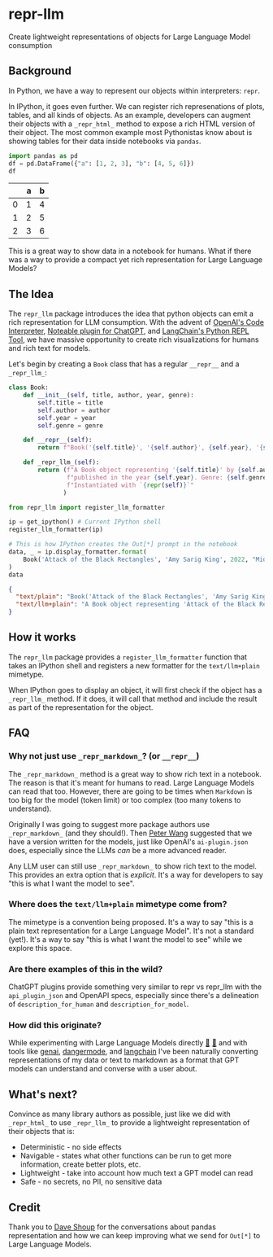 # repr-llm

Create lightweight representations of objects for Large Language Model consumption

## Background

In Python, we have a way to represent our objects within interpreters: `repr`.

In IPython, it goes even further. We can register rich represenations of plots, tables, and all kinds of objects. As an example, developers can augment their objects with a `_repr_html_` method to expose a rich HTML version of their object. The most common example most Pythonistas know about is showing tables for their data inside notebooks via `pandas`.

```python
import pandas as pd
df = pd.DataFrame({"a": [1, 2, 3], "b": [4, 5, 6]})
df
```

|     |   a |   b |
| --: | --: | --: |
|   0 |   1 |   4 |
|   1 |   2 |   5 |
|   2 |   3 |   6 |

This is a great way to show data in a notebook for humans. What if there was a way to provide a compact yet rich representation for Large Language Models?

## The Idea

The `repr_llm` package introduces the idea that python objects can emit a rich representation for LLM consumption. With the advent of [OpenAI's Code Interpreter](https://openai.com/blog/chatgpt-plugins#code-interpreter), [Noteable plugin for ChatGPT](https://noteable.io/chatgpt-plugin-for-notebook/), and [LangChain's Python REPL Tool](https://github.com/hwchase17/langchain/blob/fcb3a647997c6275e3d341abb032e5106ea39cac/langchain/tools/python/tool.py#L42C1-L42C1), we have massive opportunity to create rich visualizations for humans and rich text for models.

Let's begin by creating a `Book` class that has a regular `__repr__` and a `_repr_llm_`:

```python
class Book:
    def __init__(self, title, author, year, genre):
        self.title = title
        self.author = author
        self.year = year
        self.genre = genre

    def __repr__(self):
        return f"Book('{self.title}', '{self.author}', {self.year}, '{self.genre}')"

    def _repr_llm_(self):
        return (f"A Book object representing '{self.title}' by {self.author}, "
                f"published in the year {self.year}. Genre: {self.genre}. "
                f"Instantiated with `{repr(self)}`"
               )

from repr_llm import register_llm_formatter

ip = get_ipython() # Current IPython shell
register_llm_formatter(ip)

# This is how IPython creates the Out[*] prompt in the notebook
data, _ = ip.display_formatter.format(
    Book('Attack of the Black Rectangles', 'Amy Sarig King', 2022, "Middle Grade")
)
data
```

```json
{
  "text/plain": "Book('Attack of the Black Rectangles', 'Amy Sarig King', 2022, 'Middle Grade')",
  "text/llm+plain": "A Book object representing 'Attack of the Black Rectangles' by Amy Sarig King, published in the year 2022. Genre: Middle Grade. Instantiated with `Book('Attack of the Black Rectangles', 'Amy Sarig King', 2022, 'Middle Grade')`"
}
```

## How it works

The `repr_llm` package provides a `register_llm_formatter` function that takes an IPython shell and registers a new formatter for the `text/llm+plain` mimetype.

When IPython goes to display an object, it will first check if the object has a `_repr_llm_` method. If it does, it will call that method and include the result as part of the representation for the object.

## FAQ

### Why not just use `_repr_markdown_`? (or `__repr__`)

The `_repr_markdown_` method is a great way to show rich text in a notebook. The reason is that it's meant for humans to read. Large Language Models can read that too. However, there are going to be times when `Markdown` is too big for the model (token limit) or too complex (too many tokens to understand).

Originally I was going to suggest more package authors use `_repr_markdown_` (and they should!). Then [Peter Wang](https://github.com/pzwang) suggested that we have a version written for the models, just like OpenAI's `ai-plugin.json` does, especially since the LLMs _can_ be a more advanced reader.

Any LLM user can still use `_repr_markdown_` to show rich text to the model. This provides an extra option that is _explicit_. It's a way for developers to say "this is what I want the model to see".

### Where does the `text/llm+plain` mimetype come from?

The mimetype is a convention being proposed. It's a way to say "this is a plain text representation for a Large Language Model". It's not a standard (yet!). It's a way to say "this is what I want the model to see" while we explore this space.

### Are there examples of this in the wild?

ChatGPT plugins provide something very similar to repr vs repr_llm with the `api_plugin_json` and OpenAPI specs, especially since there's a delineation of `description_for_human` and `description_for_model`.

### How did this originate?

While experimenting with Large Language Models directly [💬](https://platform.openai.com/docs/api-reference/chat/create) [🤗](https://huggingface.co/) and with tools like [genai](https://github.com/noteable-io/genai), [dangermode](https://github.com/rgbkrk/dangermode), and [langchain](https://github.com/hwchase17/langchain) I've been naturally converting representations of my data or text to markdown as a format that GPT models can understand and converse with a user about.

## What's next?

Convince as many library authors as possible, just like we did with `_repr_html_` to use `_repr_llm_` to provide a lightweight representation of their objects that is:

- Deterministic - no side effects
- Navigable - states what other functions can be run to get more information, create better plots, etc.
- Lightweight - take into account how much text a GPT model can read
- Safe - no secrets, no PII, no sensitive data

## Credit

Thank you to [Dave Shoup](https://github.com/shouples) for the conversations about pandas representation and how we can keep improving what we send for `Out[*]` to Large Language Models.
